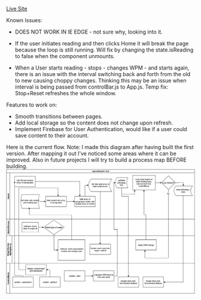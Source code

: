 [Live Site](https://www.puneetbirdi.github.io/speedreader)

Known Issues:
  - DOES NOT WORK IN IE EDGE - not sure why, looking into it.
  - If the user initiates reading and then clicks Home it will break the page because the loop is still running. Will fix by changing the state.isReading to false when the component unmounts.
  
  - When a User starts reading - stops - changes WPM - and starts again, there is an issue with the interval switching back and forth from the old to new causing choppy changes. Thinking this may be an issue when interval is being passed from controlBar.js to App.js. Temp fix: Stop+Reset refreshes the whole window.
  
Features to work on:
  - Smooth transitions between pages.
  - Add local storage so the content does not change upon refresh.
  - Implement Firebase for User Authentication, would like if a user could save content to their account.



Here is the current flow. Note: I made this diagram after having built the first version. After mapping it out I've noticed some areas where it can be improved. Also in future projects I will try to build a process map BEFORE building.
![processMap](/v0.9-flow.png)
